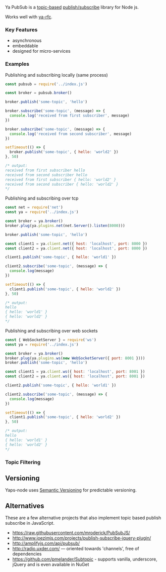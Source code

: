 <script src="https://cdn.jsdelivr.net/npm/mermaid/dist/mermaid.min.js"></script>
<script>
mermaid.initialize({startOnLoad:true});
</script>

Ya PubSub is a [topic-based](http://en.wikipedia.org/wiki/Publish–subscribe_pattern#Message_filtering) [publish/subscribe](http://en.wikipedia.org/wiki/Publish/subscribe) library for Node js.

Works well with [ya-rfc](https://www.npmjs.com/package/ya-rfc).

### Key Features
* asynchronous
* embeddable
* designed for micro-services


### Examples
Publishing and subscribing locally (same process)
```javascript
const pubsub = require('../index.js')

const broker = pubsub.broker()

broker.publish('some-topic', 'hello')

broker.subscribe('some-topic', (message) => {
  console.log('received from first subscriber', message)
})

broker.subscribe('some-topic', (message) => {
  console.log('received from second subscriber', message)
})

setTimeout(() => {
  broker.publish('some-topic', { hello: 'world2' })
}, 50)

/* output:
received from first subscriber hello
received from second subscriber hello
received from first subscriber { hello: 'world2' }
received from second subscriber { hello: 'world2' }
*/

```
Publishing and subscribing over tcp
```javascript
const net = require('net')
const ya = require('../index.js')

const broker = ya.broker()
broker.plug(ya.plugins.net(net.Server().listen(8000)))

broker.publish('some-topic', 'hello')

const client1 = ya.client.net({ host: 'localhost', port: 8000 })
const client2 = ya.client.net({ host: 'localhost', port: 8000 })

client1.publish('some-topic', { hello: 'world1' })

client2.subscribe('some-topic', (message) => {
  console.log(message)
})

setTimeout(() => {
  client1.publish('some-topic', { hello: 'world2' })
}, 50)

/* output:
hello
{ hello: 'world1' }
{ hello: 'world2' }
*/

```
Publishing and subscribing over web sockets
```javascript
const { WebSocketServer } = require('ws')
const ya = require('../index.js')

const broker = ya.broker()
broker.plug(ya.plugins.ws(new WebSocketServer({ port: 8001 })))
broker.publish('some-topic', 'hello')

const client1 = ya.client.ws({ host: 'localhost', port: 8001 })
const client2 = ya.client.ws({ host: 'localhost', port: 8001 })

client2.publish('some-topic', { hello: 'world1' })

client2.subscribe('some-topic', (message) => {
  console.log(message)
})

setTimeout(() => {
  client1.publish('some-topic', { hello: 'world2' })
}, 50)

/* output:
hello
{ hello: 'world1' }
{ hello: 'world2' }
*/

```

### Topic Filtering


## Versioning

Yaps-node uses [Semantic Versioning](http://semver.org/) for predictable versioning.

## Alternatives

These are a few alternative projects that also implement topic based publish subscribe in JavaScript.

* https://raw.githubusercontent.com/mroderick/PubSubJS/
* http://www.joezimjs.com/projects/publish-subscribe-jquery-plugin/
* http://amplifyjs.com/api/pubsub/
* http://radio.uxder.com/ — oriented towards 'channels', free of dependencies
* https://github.com/pmelander/Subtopic - supports vanilla, underscore, jQuery and is even available in NuGet
